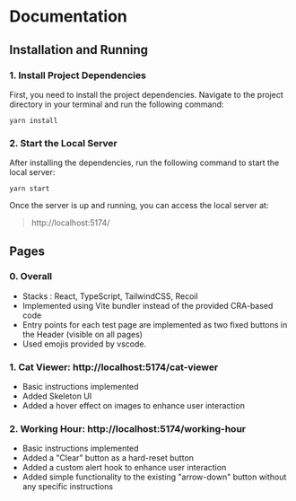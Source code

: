 # Documentation

## Installation and Running

### 1. Install Project Dependencies

First, you need to install the project dependencies. Navigate to the project directory in your terminal and run the following command:

```
yarn install
```

### 2. Start the Local Server

After installing the dependencies, run the following command to start the local server:

```
yarn start
```

Once the server is up and running, you can access the local server at:

> http://localhost:5174/

## Pages

### 0. Overall

- Stacks : React, TypeScript, TailwindCSS, Recoil
- Implemented using Vite bundler instead of the provided CRA-based code
- Entry points for each test page are implemented as two fixed buttons in the Header (visible on all pages)
- Used emojis provided by vscode.

### 1. Cat Viewer: http://localhost:5174/cat-viewer

- Basic instructions implemented
- Added Skeleton UI
- Added a hover effect on images to enhance user interaction

### 2. Working Hour: http://localhost:5174/working-hour

- Basic instructions implemented
- Added a "Clear" button as a hard-reset button
- Added a custom alert hook to enhance user interaction
- Added simple functionality to the existing "arrow-down" button without any specific instructions
